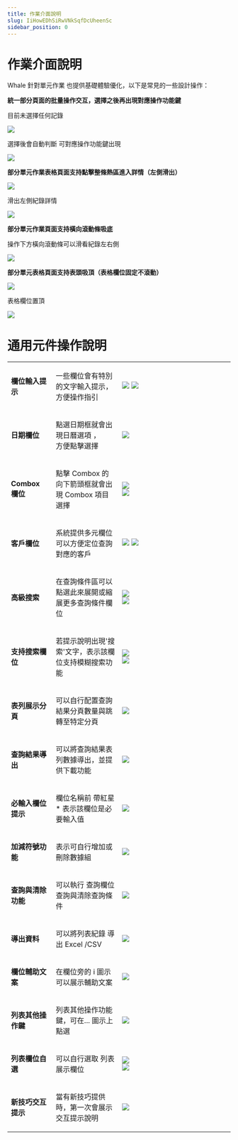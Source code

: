 ```yaml
---
title: 作業介面說明
slug: IiHowEDhSiRwVNkSqfDcUheenSc
sidebar_position: 0
---
```



# 作業介面說明

Whale 針對單元作業 也提供基礎體驗優化，以下是常見的一些設計操作：

**統一部分頁面的批量操作交互，選擇之後再出現對應操作功能鍵**

目前未選擇任何記錄

<img src="/assets/CRFSblWR2owla5xeaOZcDjSUnhf.png" src-width="3328" src-height="1604" align="center"/>

選擇後會自動判斷 可對應操作功能鍵出現

<img src="/assets/TwOhbSCtio1AbFxlwPZc38pinwd.png" src-width="3318" src-height="1614" align="center"/>

**部分單元作業表格頁面支持點擊整條熱區進入詳情（左側滑出）**

<img src="/assets/CuBpb3FWOo0YIWxOqTacAP68nQb.png" src-width="3352" src-height="1470" align="center"/>

滑出左側紀錄詳情

<img src="/assets/Km7HbDOgOobgEcxXq1zcVJ2Hn6f.png" src-width="3372" src-height="1620" align="center"/>

**部分單元作業頁面支持橫向滾動條吸底**

操作下方橫向滾動條可以滑看紀錄左右側

<img src="/assets/EfFNbigB3ozSBCxI3uDcz9NZnRc.png" src-width="3306" src-height="1519" align="center"/>

**部分單元表格頁面支持表頭吸頂（表格欄位固定不滾動）**

<img src="/assets/Ss7eb0pR8oNhYCxNdctcHfUwnvh.png" src-width="3278" src-height="1245" align="center"/>

表格欄位置頂

<img src="/assets/KQccbib9Qoqo4dxYRjLcWMQHnMm.png" src-width="3320" src-height="1616" align="center"/>

# 通用元件操作說明

<table>
<colgroup>
<col width="126"/>
<col width="236"/>
<col width="521"/>
</colgroup>
<tbody>
<tr><td><p><strong>欄位輸入提示</strong></p></td><td><p>一些欄位會有特別的文字輸入提示， 方便操作指引</p></td><td><img src="/assets/GuqvbQSfAogJwlxnmI9cmV4Yndb.png" src-width="994" src-height="180"/>
<img src="/assets/JxKXb6AJOoPMc1x7BLUcHhkynde.png" src-width="922" src-height="164"/></td></tr>
<tr><td><p><strong>日期欄位</strong></p></td><td><p>點選日期框就會出現日曆選項 ，<br/>方便點擊選擇</p></td><td><img src="/assets/NTOBbLsDboqJztxP4Hrc8285nlc.png" src-width="1176" src-height="734"/></td></tr>
<tr><td><p><strong>Combox 欄位</strong></p></td><td><p>點擊 Combox 的向下箭頭框就會出現 Combox 項目選擇</p></td><td><div class="flex gap-3 columns-2" column-size="2">
<div class="w-[50%]" width-ratio="50">
<img src="/assets/JAbIbIHlsopeb0xDzgKcjBpRnae.png" src-width="264" src-height="113"/>
</div>
<div class="w-[49%]" width-ratio="49">
<img src="/assets/J3embcgAeoxyYLxNTAWcCxnMnzh.png" src-width="232" src-height="240"/>
</div>
</div></td></tr>
<tr><td><p><strong>客戶欄位</strong></p></td><td><p>系統提供多元欄位可以方便定位查詢對應的客戶</p></td><td><img src="/assets/Cwx6bhiqsojJ5SxQ4DRcQumtn3e.png" src-width="199" src-height="121"/>
<img src="/assets/Po1RbCpIzoRTIGxKUrccjJNYnbe.png" src-width="561" src-height="408"/></td></tr>
<tr><td><p><strong>高級搜索</strong></p></td><td><p>在查詢條件區可以點選此來展開或縮展更多查詢條件欄位</p></td><td><div class="flex gap-3 columns-2" column-size="2">
<div class="w-[49%]" width-ratio="49">
<img src="/assets/O6vNbR4r4oi5zcxGwWbce1SbnMb.png" src-width="248" src-height="142"/>
</div>
<div class="w-[50%]" width-ratio="50">
<img src="/assets/NmE9b0w4tod3Bex3ONXcoAoUnEd.png" src-width="252" src-height="132"/>
</div>
</div></td></tr>
<tr><td><p><strong>支持搜索欄位</strong></p></td><td><p>若提示說明出現&#39;搜索&#39;文字，表示該欄位支持模糊搜索功能</p></td><td><div class="flex gap-3 columns-2" column-size="2">
<div class="w-[57%]" width-ratio="57">
<img src="/assets/EztfbHbDAoYzocxZY1BczbOOnqe.png" src-width="482" src-height="214"/>
</div>
<div class="w-[42%]" width-ratio="42">
<img src="/assets/JrODbNxxxos3hzxLs5tceElsnzc.png" src-width="478" src-height="716"/>
</div>
</div></td></tr>
<tr><td><p><strong>表列展示分頁</strong></p></td><td><p>可以自行配置查詢結果分頁數量與跳轉至特定分頁</p></td><td><img src="/assets/CNLtbDoLKo1Ch0x4SjPcB9HBnCe.png" src-width="318" src-height="85"/></td></tr>
<tr><td><p><strong>查詢結果導出</strong></p></td><td><p>可以將查詢結果表列數據導出，並提供下載功能</p></td><td><img src="/assets/NuTtbN7Fco5oGKx63RscYgjanvg.png" src-width="2724" src-height="434" align="center"/></td></tr>
<tr><td><p><strong>必輸入欄位提示</strong></p></td><td><p>欄位名稱前 帶紅星* 表示該欄位是必要輸入值</p></td><td><img src="/assets/IduWbIGyio13o8x60C6cNj8rn1e.png" src-width="778" src-height="97" align="center"/></td></tr>
<tr><td><p><strong>加減符號功能</strong></p></td><td><p>表示可自行增加或刪除數據組</p></td><td><img src="/assets/JT6MbH8GRorrSFxeqjkc0VUbnQe.png" src-width="765" src-height="85" align="center"/></td></tr>
<tr><td><p><strong>查詢與清除功能</strong></p></td><td><p>可以執行 查詢欄位查詢與清除查詢條件</p></td><td><img src="/assets/ANV4btz1yoMuhTxiiShc1zT8nlf.png" src-width="294" src-height="164"/></td></tr>
<tr><td><p><strong>導出資料</strong></p></td><td><p>可以將列表紀錄 導出 Excel /CSV</p></td><td><img src="/assets/SCiobZfZaofYn3xd5TfcteRJn5g.png" src-width="158" src-height="256"/></td></tr>
<tr><td><p><strong>欄位輔助文案</strong></p></td><td><p>在欄位旁的 i 圖示可以展示輔助文案</p></td><td><img src="/assets/TWVLb2zCQovDjCx8nnhca8eYnYc.png" src-width="849" src-height="165"/></td></tr>
<tr><td><p><strong>列表其他操作鍵</strong></p></td><td><p>列表其他操作功能鍵，可在... 圖示上點選</p></td><td><img src="/assets/RdEvbLYkqoXXwMx2UqGcTH48nvh.png" src-width="2074" src-height="289" align="center"/></td></tr>
<tr><td><p><strong>列表欄位自選</strong></p></td><td><p>可以自行選取 列表展示欄位</p></td><td><div class="flex gap-3 columns-2" column-size="2">
<div class="w-[25%]" width-ratio="25">
<img src="/assets/N8lbbrmZPoXYYCxmtVjcMpYSnCd.png" src-width="80" src-height="94" align="center"/>
</div>
<div class="w-[74%]" width-ratio="74">
<img src="/assets/ARopbbPZeozMFdxavNXcZMWonRe.png" src-width="3086" src-height="1224" align="center"/>
</div>
</div></td></tr>
<tr><td><p><strong>新技巧交互提示</strong></p></td><td><p>當有新技巧提供時，第一次會展示交互提示說明</p></td><td><img src="/assets/BUlMbPjYJoPklHxfKbAc97tbnId.png" src-width="652" src-height="256"/></td></tr>
</tbody>
</table>

